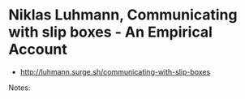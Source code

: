 # Niklas Luhmann, Communicating with slip boxes - An Empirical Account

* <http://luhmann.surge.sh/communicating-with-slip-boxes>

Notes:




